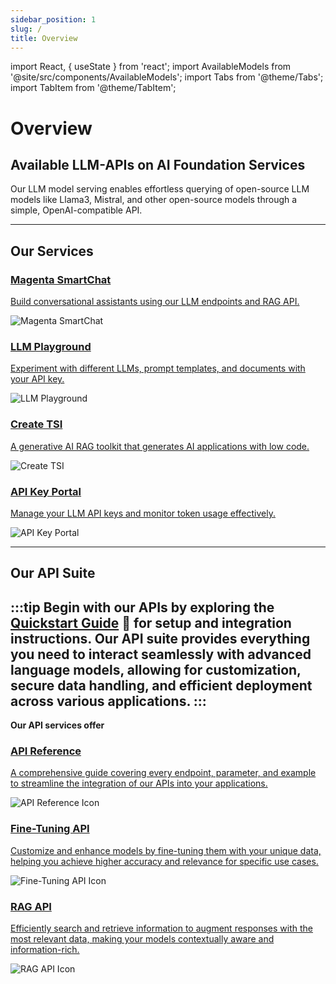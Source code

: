```yaml
---
sidebar_position: 1
slug: /
title: Overview
---
```


import React, { useState } from 'react';
import AvailableModels from '@site/src/components/AvailableModels';
import Tabs from '@theme/Tabs';
import TabItem from '@theme/TabItem';

# Overview

## Available LLM-APIs on AI Foundation Services

Our LLM model serving enables effortless querying of open-source LLM models like Llama3, Mistral, and other open-source models through a simple, OpenAI-compatible API.

<AvailableModels />

---

## Our Services

<div style={{ display: 'flex', flexWrap: 'wrap', gap: '16px' }}>

<div style={{ flex: '1 1 45%', position: 'relative', borderRadius: '8px', padding: '16px', backgroundColor: '#E6EAF0', color: '#333', textAlign: 'center', height: '200px', overflow: 'hidden' }}>
  <a href="./introduction#magenta-smartchat" style={{ textDecoration: 'none', color: 'inherit', position: 'relative', zIndex: 1 }}>
    <h3>Magenta SmartChat</h3>
    <p>Build conversational assistants using our LLM endpoints and RAG API.</p>
  </a>
  <img src="/img/smart-chat.png" alt="Magenta SmartChat" style={{ position: 'absolute', bottom: '10px', right: '10px', width: '120px', height: '120px', objectFit: 'cover', opacity: '0.3', transform: 'scale(1.2)', zIndex: 0 }} />
</div>

<div style={{ flex: '1 1 45%', position: 'relative', borderRadius: '8px', padding: '16px', backgroundColor: '#D8E2F1', color: '#333', textAlign: 'center', height: '200px', overflow: 'hidden' }}>
  <a href="./introduction#llm-playground" style={{ textDecoration: 'none', color: 'inherit', position: 'relative', zIndex: 1 }}>
    <h3>LLM Playground</h3>
    <p>Experiment with different LLMs, prompt templates, and documents with your API key.</p>
  </a>
  <img src="/img/playground.png" alt="LLM Playground" style={{ position: 'absolute', bottom: '10px', right: '10px', width: '120px', height: '120px', objectFit: 'cover', opacity: '0.3', transform: 'scale(1.2)', zIndex: 0 }} />
</div>

<div style={{ flex: '1 1 45%', position: 'relative', borderRadius: '8px', padding: '16px', backgroundColor: '#EFE7DD', color: '#333', textAlign: 'center', height: '200px', overflow: 'hidden' }}>
  <a href="./introduction#create-tsi" style={{ textDecoration: 'none', color: 'inherit', position: 'relative', zIndex: 1 }}>
    <h3>Create TSI</h3>
    <p>A generative AI RAG toolkit that generates AI applications with low code.</p>
  </a>
  <img src="/img/create-tsi.png" alt="Create TSI" style={{ position: 'absolute', bottom: '10px', right: '10px', width: '120px', height: '120px', objectFit: 'cover', opacity: '0.3', transform: 'scale(1.2)', zIndex: 0 }} />
</div>

<div style={{ flex: '1 1 45%', position: 'relative', borderRadius: '8px', padding: '16px', backgroundColor: '#F9E0DD', color: '#333', textAlign: 'center', height: '200px', overflow: 'hidden' }}>
  <a href="./introduction#api-key-portal" style={{ textDecoration: 'none', color: 'inherit', position: 'relative', zIndex: 1 }}>
    <h3>API Key Portal</h3>
    <p>Manage your LLM API keys and monitor token usage effectively.</p>
  </a>
  <img src="/img/api-portal.png" alt="API Key Portal" style={{ position: 'absolute', bottom: '10px', right: '10px', width: '120px', height: '120px', objectFit: 'cover', opacity: '0.3', transform: 'scale(1.2)', zIndex: 0 }} />
</div>

</div>


---

## Our API Suite
:::tip
Begin with our APIs by exploring the [**Quickstart Guide**](./Quickstart.md) 🚀 for setup and integration instructions.
Our API suite provides everything you need to interact seamlessly with advanced language models, allowing for customization, secure data handling, and efficient deployment across various applications.
:::
---

**Our API services offer** 

<Tabs>
  <TabItem label="API Reference" value="api-reference">
    <div style={{ display: 'flex', justifyContent: 'center', gap: '16px', maxWidth: '600px', margin: '0 auto' }}>
      <div style={{ flex: '1 1 45%', position: 'relative', borderRadius: '8px', padding: '16px', backgroundColor: '#faf8eb', color: '#333', textAlign: 'center', height: '200px', overflow: 'hidden' }}>
        <a href="/Model Serving/openai" style={{ textDecoration: 'none', color: 'inherit', position: 'relative', zIndex: 1 }}>
          <h3>API Reference</h3>
          <p>A comprehensive guide covering every endpoint, parameter, and example to streamline the integration of our APIs into your applications.</p>
        </a>
        <img src="/img/api.png" alt="API Reference Icon" style={{ position: 'absolute', bottom: '10px', right: '10px', width: '160px', height: '100px', objectFit: 'cover', opacity: '0.2', transform: 'scale(1.2)', zIndex: 0 }} />
      </div>
    </div>
  </TabItem>

  <TabItem label="Fine-Tuning API" value="fine-tune">
    <div style={{ display: 'flex', justifyContent: 'center', gap: '16px', maxWidth: '600px', margin: '0 auto' }}>
      <div style={{ flex: '1 1 45%', position: 'relative', borderRadius: '8px', padding: '16px', backgroundColor: '#D8E2F1', color: '#333', textAlign: 'center', height: '200px', overflow: 'hidden' }}>
        <a href="/Model Serving/finetune" style={{ textDecoration: 'none', color: 'inherit', position: 'relative', zIndex: 1 }}>
          <h3>Fine-Tuning API</h3>
          <p>Customize and enhance models by fine-tuning them with your unique data, helping you achieve higher accuracy and relevance for specific use cases.</p>
        </a>
        <img src="/img/artificial-intelligence-deep-learning-22108.png" alt="Fine-Tuning API Icon" style={{ position: 'absolute', bottom: '10px', right: '10px', width: '120px', height: '120px', objectFit: 'cover', opacity: '0.2', transform: 'scale(1.2)', zIndex: 0 }} />
      </div>
    </div>
  </TabItem>

  <TabItem label="RAG API" value="rag">
    <div style={{ display: 'flex', justifyContent: 'center', gap: '16px', maxWidth: '600px', margin: '0 auto' }}>
      <div style={{ flex: '1 1 45%', position: 'relative', borderRadius: '8px', padding: '16px', backgroundColor: '#EFE7DD', color: '#333', textAlign: 'center', height: '200px', overflow: 'hidden' }}>
        <a href="/RAG%20API%20Reference" style={{ textDecoration: 'none', color: 'inherit', position: 'relative', zIndex: 1 }}>
          <h3>RAG API</h3>
          <p>Efficiently search and retrieve information to augment responses with the most relevant data, making your models contextually aware and information-rich.</p>
        </a>
        <img src="/img/RAG_image.png" alt="RAG API Icon" style={{ position: 'absolute', bottom: '10px', right: '10px', width: '120px', height: '120px', objectFit: 'cover', opacity: '0.2', transform: 'scale(1.2)', zIndex: 0 }} />
      </div>
    </div>
  </TabItem>
</Tabs>


